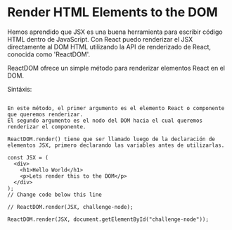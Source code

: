 # Render HTML Elements to the DOM

Hemos aprendido que JSX es una buena herramienta para escribir código HTML dentro de JavaScript. Con React puedo renderizar el JSX directamente al DOM HTML utilizando la API de renderizado de React, conocida como 'ReactDOM'.

ReactDOM ofrece un simple método para renderizar elementos React en el DOM.

Sintáxis:

``` ReactDOM.render(componentToRender, targetNode)

En este método, el primer argumento es el elemento React o componente que queremos renderizar.
El segundo argumento es el nodo del DOM hacia el cual queremos renderizar el componente.

ReactDOM.render() tiene que ser llamado luego de la declaración de elementos JSX, primero declarando las variables antes de utilizarlas.
```

```
const JSX = (
  <div>
    <h1>Hello World</h1>
    <p>Lets render this to the DOM</p>
  </div>
);
// Change code below this line

// ReactDOM.render(JSX, challenge-node);

ReactDOM.render(JSX, document.getElementById("challenge-node"));
```